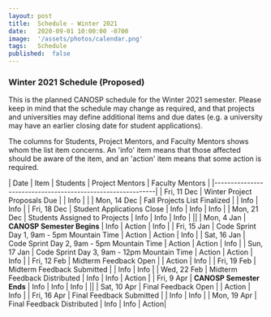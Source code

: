 ```yaml
---
layout: post
title:  Schedule - Winter 2021  
date:   2020-09-01 10:00:00 -0700
image:  '/assets/photos/calendar.png'
tags:   Schedule
published:	false
---
```


### Winter 2021 Schedule (Proposed)

This is the planned CANOSP schedule for the Winter 2021 semester. Please keep in mind that the schedule may change as required, and that projects and universities may define additional items and due dates (e.g. a university may have an earlier closing date for student applications).

The columns for Students, Project Mentors, and Faculty Mentors shows whom the list item concerns.  An 'info' item means that those affected should be aware of the item, and an 'action' item means that some action is required.


| Date | Item | Students | Project Mentors | Faculty Mentors |
|------------------------------------------------------------|
| Fri, 11 Dec | Winter Project Proposals Due | | Info | |
| Mon, 14 Dec | Fall Projects List Finalized | | Info | Info |
| Fri, 18 Dec | Student Applications Close | Info | Info | Info |
| Mon, 21 Dec | Students Assigned to Projects | Info | Info | Info |
||
| Mon, 4 Jan | **CANOSP Semester Begins** | Info | Action | Info |
| Fri, 15 Jan | Code Sprint Day 1, 9am - 5pm Mountain Time | Action | Action | Info |
| Sat, 16 Jan | Code Sprint Day 2, 9am - 5pm Mountain Time | Action | Action | Info |
| Sun, 17 Jan | Code Sprint Day 3, 9am - 12pm Mountain Time | Action | Action | Info |
| Fri, 12 Feb | Midterm Feedback Open | | Action | Info |
| Fri, 19 Feb | Midterm Feedback Submitted | | Info | Info |
| Wed, 22 Feb | Midterm Feedback Distributed | Info | Info | Action |
| Fri, 9 Apr | **CANOSP Semester Ends** | Info | Info | Info |
||
| Sat, 10 Apr | Final Feedback Open | | Action | Info |
| Fri, 16 Apr | Final Feedback Submitted | | Info | Info |
| Mon, 19 Apr | Final Feedback Distributed | Info | Info | Action|

